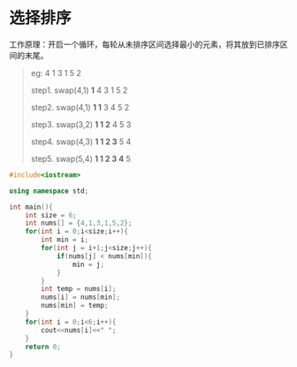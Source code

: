 # 选择排序

工作原理：开启一个循环，每轮从未排序区间选择最小的元素，将其放到已排序区间的末尾。

>eg: 4 1 3 1 5 2
>
>step1. swap(4,1) **1** 4 3 1 5 2
>
>step2. swap(4,1) **1 1** 3 4 5 2
>
>step3. swap(3,2) **1 1 2** 4 5 3
>
>step4. swap(4,3) **1 1 2 3** 5 4
>
>step5. swap(5,4) **1 1 2 3 4** 5 

```c++
#include<iostream>

using namespace std;

int main(){
    int size = 6;
    int nums[] = {4,1,3,1,5,2};
    for(int i = 0;i<size;i++){
        int min = i;
        for(int j = i+1;j<size;j++){
            if(nums[j] < nums[min]){
                min = j;
            }
        }
        int temp = nums[i];
        nums[i] = nums[min];
        nums[min] = temp;
    }
    for(int i = 0;i<6;i++){
        cout<<nums[i]<<" ";
    }
    return 0;
}
```

